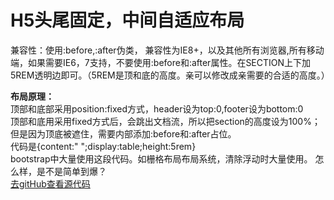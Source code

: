 <h1>H5头尾固定，中间自适应布局</h1>
        <p>兼容性：使用:before,:after伪类， 兼容性为IE8+，以及其他所有浏览器,所有移动端，如果需要IE6，7支持，不要使用:before和:after属性。在SECTION上下加5REM透明边即可。（5REM是顶和底的高度。亲可以修改成亲需要的合适的高度。）</p>
        <p><b>布局原理：</b><br>
            顶部和底部采用position:fixed方式，header设为top:0,footer设为bottom:0<br>
            顶部和底用采用fixed方式后，会跳出文档流，所以把section的高度设为100%；但是因为顶底被遮住，需要内部添加:before和:after占位。<br>
            代码是{content:" ";display:table;height:5rem}<br>bootstrap中大量使用这段代码。如栅格布局布局系统，清除浮动时大量使用。
            怎么样，是不是简单到爆？<br>
            <a href="https://github.com/gavinjzx/h5AdaptiveLayout/index.html">去gitHub查看源代码</a>
        </p>